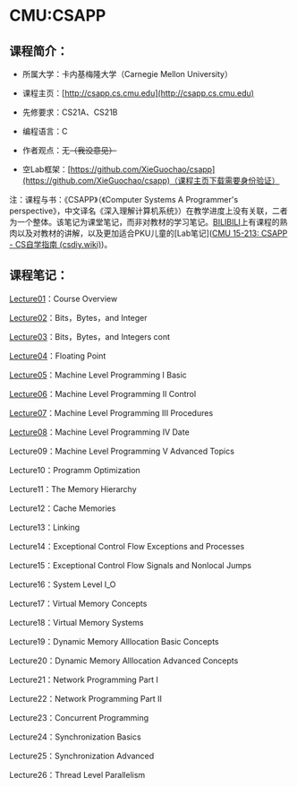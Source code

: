 # CMU:CSAPP

## 课程简介：

- 所属大学：卡内基梅隆大学（Carnegie Mellon University）

- 课程主页：[http://csapp.cs.cmu.edu](http://csapp.cs.cmu.edu)

- 先修要求：CS21A、CS21B

- 编程语言：C

- 作者观点：无~~（我没意见）~~

- 空Lab框架：[https://github.com/XieGuochao/csapp](https://github.com/XieGuochao/csapp)（课程主页下载需要身份验证）

注：课程与书：《CSAPP》（《Computer Systems A Programmer's perspective》，中文译名《深入理解计算机系统》）在教学进度上没有关联，二者为一个整体。该笔记为课堂笔记，而非对教材的学习笔记。[BILIBILI](https://www.bilibili.com/video/BV1iW411d7hd/?p=2&share_source=copy_web&vd_source=f4da441f4dc2fb1600644536b010676a)上有课程的熟肉以及对教材的讲解，以及更加适合PKU儿童的[Lab笔记]([CMU 15-213: CSAPP - CS自学指南 (csdiy.wiki)](https://csdiy.wiki/%E8%AE%A1%E7%AE%97%E6%9C%BA%E7%B3%BB%E7%BB%9F%E5%9F%BA%E7%A1%80/CSAPP/#_1))。

## 课程笔记：

[Lecture01](https://lh314-pku.github.io/notes/CMU_CSAPP/Lecture01)：Course Overview

[Lecture02](https://lh314-pku.github.io/notes/CMU_CSAPP/Lecture02)：Bits，Bytes，and Integer

[Lecture03](https://lh314-pku.github.io/notes/CMU_CSAPP/Lecture03)：Bits，Bytes，and Integers cont

[Lecture04](https://lh314-pku.github.io/notes/CMU_CSAPP/Lecture04)：Floating Point

[Lecture05](https://lh314-pku.github.io/notes/CMU_CSAPP/Lecture05)：Machine Level Programming I Basic

[Lecture06](https://lh314-pku.github.io/notes/CMU_CSAPP/Lecture06)：Machine Level Programming II Control

[Lecture07](https://lh314-pku.github.io/notes/CMU_CSAPP/Lecture07)：Machine Level Programming III Procedures

[Lecture08](https://lh314-pku.github.io/notes/CMU_CSAPP/Lecture08)：Machine Level Programming IV Date

Lecture09：Machine Level Programming V Advanced Topics

Lecture10：Programm Optimization

Lecture11：The Memory Hierarchy

Lecture12：Cache Memories

Lecture13：Linking

Lecture14：Exceptional Control Flow  Exceptions and Processes

Lecture15：Exceptional Control Flow  Signals and Nonlocal Jumps

Lecture16：System Level I_O

Lecture17：Virtual Memory Concepts

Lecture18：Virtual Memory Systems

Lecture19：Dynamic Memory Alllocation Basic Concepts

Lecture20：Dynamic Memory Alllocation Advanced Concepts

Lecture21：Network Programming Part I

Lecture22：Network Programming Part II

Lecture23：Concurrent Programming

Lecture24：Synchronization Basics

Lecture25：Synchronization Advanced

Lecture26：Thread Level Parallelism
